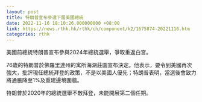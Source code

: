 ```yaml
---
layout: post
title: 特朗普宣布參選下屆美國總統
date: 2022-11-16 18:10:26.000000000 +08:00
link: https://news.rthk.hk/rthk/ch/component/k2/1675874-20221116.htm
categories: rthk
---
```


美國前總統特朗普宣布參與2024年總統選舉，爭取重返白宮。

76歲的特朗普於佛羅里達州的寓所海湖莊園宣布決定。他表示，要令到美國再次強大，批評現任總統拜登的政策，不是以美國人優先；特朗普表明，當選後會致力將通脹降至1%及重建邊境圍牆。

特朗普於2020年的總統選舉不敵拜登，未能開展第二個任期。
